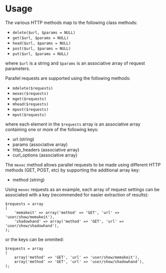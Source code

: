 # Usage

The various HTTP methods map to the following class methods:

* `delete($url, $params = NULL)`
* `get($url, $params = NULL)`
* `head($url, $params = NULL)`
* `post($url, $params = NULL)`
* `put($url, $params = NULL)`

where `$url` is a string and `$params` is an associative array of request parameters.

Parallel requests are supported using the following methods:

* `mdelete($requests)`
* `mexec($requests)`
* `mget($requests)`
* `mhead($requests)`
* `mpost($requests)`
* `mput($requests)`

where each element in the `$requests` array is an associative array containing
one or more of the following keys:

* url (string)
* params (associative array)
* http_headers (associative array)
* curl_options (associative array)

The `mexec` method allows parallel requests to be made using different HTTP
methods (GET, POST, etc) by supporting the additional array key:

* method (string)

Using `mexec` requests as an example, each array of request settings can be
associated with a key (recommended for easier extraction of results):

	$requests = array
	(
		'memakeit' => array('method' => 'GET', 'url' => 'user/show/memakeit'),
		'shadowhand' => array('method' => 'GET', 'url' => 'user/show/shadowhand'),
	);

or the keys can be ommited:

	$requests = array
	(
		array('method' => 'GET', 'url' => 'user/show/memakeit'),
		array('method' => 'GET', 'url' => 'user/show/shadowhand'),
	);
